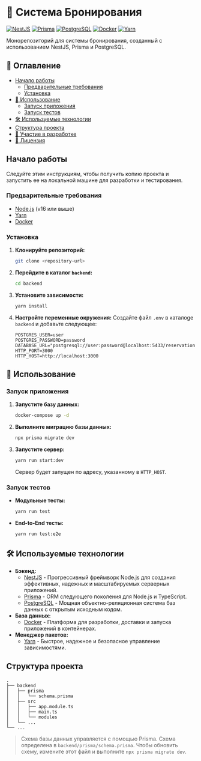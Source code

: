 
# 🏨 Система Бронирования

[![NestJS](https://img.shields.io/badge/NestJS-vX.X.X-red)](https://nestjs.com/)
[![Prisma](https://img.shields.io/badge/Prisma-vX.X.X-blue)](https://www.prisma.io/)
[![PostgreSQL](https://img.shields.io/badge/PostgreSQL-vX.X-blue)](https://www.postgresql.org/)
[![Docker](https://img.shields.io/badge/Docker-vX.X.X-blue)](https://www.docker.com/)
[![Yarn](https://img.shields.io/badge/Yarn-vX.X.X-blue)](https://yarnpkg.com/)

Монорепозиторий для системы бронирования, созданный с использованием NestJS, Prisma и PostgreSQL.

## 📜 Оглавление

- [Начало работы](#начало-работы)
  - [Предварительные требования](#предварительные-требования)
  - [Установка](#установка)
- [🚀 Использование](#-использование)
  - [Запуск приложения](#запуск-приложения)
  - [Запуск тестов](#запуск-тестов)
- [🛠️ Используемые технологии](#️-используемые-технологии)
- [Структура проекта](#структура-проекта)
- [🤝 Участие в разработке](#-участие-в-разработке)
- [📄 Лицензия](#-лицензия)

## Начало работы

Следуйте этим инструкциям, чтобы получить копию проекта и запустить ее на локальной машине для разработки и тестирования.

### Предварительные требования

- [Node.js](https://nodejs.org/en/) (v16 или выше)
- [Yarn](https://yarnpkg.com/)
- [Docker](https://www.docker.com/get-started)

### Установка

1.  **Клонируйте репозиторий:**
    ```bash
    git clone <repository-url>
    ```
2.  **Перейдите в каталог `backend`:**
    ```bash
    cd backend
    ```
3.  **Установите зависимости:**
    ```bash
    yarn install
    ```
4.  **Настройте переменные окружения:**
    Создайте файл `.env` в каталоge `backend` и добавьте следующее:
    ```env
    POSTGRES_USER=user
    POSTGRES_PASSWORD=password
    DATABASE_URL="postgresql://user:password@localhost:5433/reservation"
    HTTP_PORT=3000
    HTTP_HOST=http://localhost:3000
    ```

## 🚀 Использование

### Запуск приложения

1.  **Запустите базу данных:**
    ```bash
    docker-compose up -d
    ```
2.  **Выполните миграцию базы данных:**
    ```bash
    npx prisma migrate dev
    ```
3.  **Запустите сервер:**
    ```bash
    yarn run start:dev
    ```
    Сервер будет запущен по адресу, указанному в `HTTP_HOST`.

### Запуск тестов

- **Модульные тесты:**
  ```bash
  yarn run test
  ```
- **End-to-End тесты:**
  ```bash
  yarn run test:e2e
  ```

## 🛠️ Используемые технологии

- **Бэкенд:**
  - [NestJS](https://nestjs.com/) - Прогрессивный фреймворк Node.js для создания эффективных, надежных и масштабируемых серверных приложений.
  - [Prisma](https://www.prisma.io/) - ORM следующего поколения для Node.js и TypeScript.
  - [PostgreSQL](https://www.postgresql.org/) - Мощная объектно-реляционная система баз данных с открытым исходным кодом.
- **База данных:**
  - [Docker](https://www.docker.com/) - Платформа для разработки, доставки и запуска приложений в контейнерах.
- **Менеджер пакетов:**
  - [Yarn](https://yarnpkg.com/) - Быстрое, надежное и безопасное управление зависимостями.

## Структура проекта

```
.
├── backend
│   ├── prisma
│   │   └── schema.prisma
│   ├── src
│   │   ├── app.module.ts
│   │   ├── main.ts
│   │   └── modules
│   └── ...
└── ...
```

> Схема базы данных управляется с помощью Prisma. Схема определена в `backend/prisma/schema.prisma`. Чтобы обновить схему, измените этот файл и выполните `npx prisma migrate dev`.
